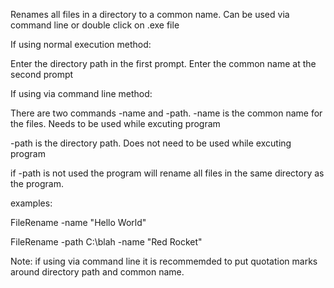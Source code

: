 Renames all files in a directory to a common name. Can be used via command line or double click on .exe file

If using normal execution method:

Enter the directory path in the first prompt. Enter the common name at the second prompt

If using via command line method:

There are two commands -name and -path.
-name is the common name for the files. Needs to be used while excuting program

-path is the directory path. Does not need to be used while excuting program

if -path is not used the program will rename all files in the same directory as the program.

examples:

FileRename -name "Hello World"

FileRename -path C:\blah -name "Red Rocket"

Note: if using via command line it is recommemded to put quotation marks around directory path and common name.
